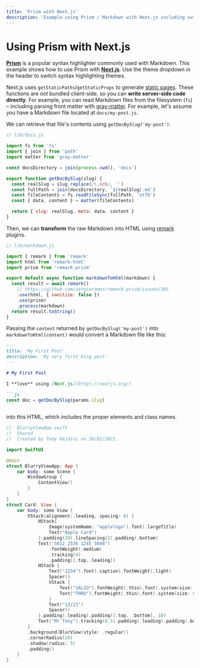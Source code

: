 ```yaml
---
title: 'Prism with Next.js'
description: 'Example using Prism / Markdown with Next.js including switching syntax highlighting themes.'
---
```


# Using Prism with Next.js

[**Prism**](https://prismjs.com/) is a popular syntax highlighter commonly used with Markdown.
This example shows how to use Prism with [**Next.js**](https://nextjs.org/). Use the theme dropdown
in the header to switch syntax highlighting themes.

Next.js uses `getStaticPaths`/`getStaticProps` to generate [static pages](https://nextjs.org/docs/basic-features/data-fetching). These functions are _not_ bundled client-side, so you can **write server-side code directly**. For example, you can read Markdown files from the filesystem (`fs`) – including parsing front matter with [gray-matter](https://github.com/jonschlinkert/gray-matter). For example, let's assume you have a Markdown file located at `docs/my-post.js`.

We can retrieve that file's contents using `getDocBySlug('my-post')`.

```js
// lib/docs.js

import fs from 'fs'
import { join } from 'path'
import matter from 'gray-matter'

const docsDirectory = join(process.cwd(), 'docs')

export function getDocBySlug(slug) {
  const realSlug = slug.replace(/\.md$/, '')
  const fullPath = join(docsDirectory, `${realSlug}.md`)
  const fileContents = fs.readFileSync(fullPath, 'utf8')
  const { data, content } = matter(fileContents)

  return { slug: realSlug, meta: data, content }
}
```

Then, we can **transform** the raw Markdown into HTML using [remark](https://github.com/remarkjs/remark) plugins.

```js
// lib/markdown.js

import { remark } from 'remark'
import html from 'remark-html'
import prism from 'remark-prism'

export default async function markdownToHtml(markdown) {
  const result = await remark()
    // https://github.com/sergioramos/remark-prism/issues/265
    .use(html, { sanitize: false })
    .use(prism)
    .process(markdown)
  return result.toString()
}
```

Passing the `content` returned by `getDocBySlug('my-post')` into `markdownToHtml(content)`
would convert a Markdown file like this:

````markdown
---
title: 'My First Post'
description: 'My very first blog post'
---

# My First Post

I **love** using [Next.js](https://nextjs.org/)

```js
const doc = getDocBySlug(params.slug)
```
````

into this HTML, which includes the proper elements and class names.

```swift
//  BlurryViewApp.swift
//  Shared
//  Created by Tony Hajdini on 20/01/2021.

import SwiftUI

@main
struct BlurryViewApp: App {
    var body: some Scene {
        WindowGroup {
            ContentView()
        }
    }
}
struct Card: View {
    var body: some View {
        VStack(alignment:.leading, spacing: 0) {
            HStack{
                Image(systemName: "applelogo").font(.largeTitle)
                Text("Apple Card")
            }.padding(20).lineSpacing(2).padding(.bottom)
            Text("5612 2536 1245 5698")
                .fontWeight(.medium)
                .tracking(4)
                .padding([.top,.leading])
            HStack {
                Text("1234").font(.caption).fontWeight(.light)
                Spacer()
                VStack {
                    Text("VALID").fontWeight(.thin).font(.system(size: 8))
                    Text("THRU").fontWeight(.thin).font(.system(size: 8))
                }
                Text("12/21")
                Spacer()
            }.padding(.leading).padding([.top, .bottom], 10)
            Text("Mr Tony").tracking(0.5).padding(.leading).padding(.bottom, 25)
        }
        .background(BlurView(style: .regular))
        .cornerRadius(20)
        .shadow(radius: 5)
        .padding()
    }
}
```
